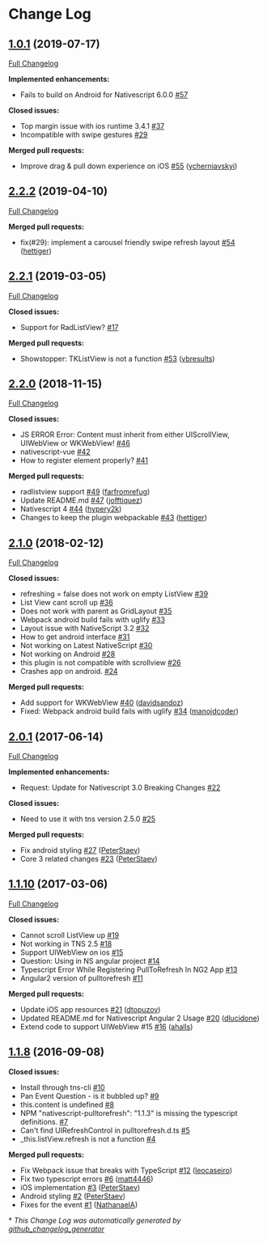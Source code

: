 # Change Log

## [1.0.1](https://github.com/nstudio/nativescript-pulltorefresh/tree/1.0.1) (2019-07-17)
[Full Changelog](https://github.com/nstudio/nativescript-pulltorefresh/compare/2.2.2...1.0.1)

**Implemented enhancements:**

- Fails to build on Android for Nativescript 6.0.0 [\#57](https://github.com/nstudio/nativescript-pulltorefresh/issues/57)

**Closed issues:**

- Top margin issue with ios runtime 3.4.1 [\#37](https://github.com/nstudio/nativescript-pulltorefresh/issues/37)
- Incompatible with swipe gestures [\#29](https://github.com/nstudio/nativescript-pulltorefresh/issues/29)

**Merged pull requests:**

- Improve drag & pull down experience on iOS [\#55](https://github.com/nstudio/nativescript-pulltorefresh/pull/55) ([ycherniavskyi](https://github.com/ycherniavskyi))

## [2.2.2](https://github.com/nstudio/nativescript-pulltorefresh/tree/2.2.2) (2019-04-10)
[Full Changelog](https://github.com/nstudio/nativescript-pulltorefresh/compare/2.2.1...2.2.2)

**Merged pull requests:**

- fix\(\#29\): implement a carousel friendly swipe refresh layout [\#54](https://github.com/nstudio/nativescript-pulltorefresh/pull/54) ([hettiger](https://github.com/hettiger))

## [2.2.1](https://github.com/nstudio/nativescript-pulltorefresh/tree/2.2.1) (2019-03-05)
[Full Changelog](https://github.com/nstudio/nativescript-pulltorefresh/compare/2.2.0...2.2.1)

**Closed issues:**

- Support for RadListView? [\#17](https://github.com/nstudio/nativescript-pulltorefresh/issues/17)

**Merged pull requests:**

- Showstopper: TKListView is not a function [\#53](https://github.com/nstudio/nativescript-pulltorefresh/pull/53) ([vbresults](https://github.com/vbresults))

## [2.2.0](https://github.com/nstudio/nativescript-pulltorefresh/tree/2.2.0) (2018-11-15)
[Full Changelog](https://github.com/nstudio/nativescript-pulltorefresh/compare/2.1.0...2.2.0)

**Closed issues:**

- JS ERROR Error: Content must inherit from either UIScrollView, UIWebView or WKWebView! [\#46](https://github.com/nstudio/nativescript-pulltorefresh/issues/46)
- nativescript-vue [\#42](https://github.com/nstudio/nativescript-pulltorefresh/issues/42)
- How to register element properly? [\#41](https://github.com/nstudio/nativescript-pulltorefresh/issues/41)

**Merged pull requests:**

- radlistview support [\#49](https://github.com/nstudio/nativescript-pulltorefresh/pull/49) ([farfromrefug](https://github.com/farfromrefug))
- Update README.md [\#47](https://github.com/nstudio/nativescript-pulltorefresh/pull/47) ([jofftiquez](https://github.com/jofftiquez))
- Nativescript 4 [\#44](https://github.com/nstudio/nativescript-pulltorefresh/pull/44) ([hypery2k](https://github.com/hypery2k))
- Changes to keep the plugin webpackable [\#43](https://github.com/nstudio/nativescript-pulltorefresh/pull/43) ([hettiger](https://github.com/hettiger))

## [2.1.0](https://github.com/nstudio/nativescript-pulltorefresh/tree/2.1.0) (2018-02-12)
[Full Changelog](https://github.com/nstudio/nativescript-pulltorefresh/compare/2.0.1...2.1.0)

**Closed issues:**

- refreshing = false does not work on empty ListView [\#39](https://github.com/nstudio/nativescript-pulltorefresh/issues/39)
- List View cant scroll up [\#36](https://github.com/nstudio/nativescript-pulltorefresh/issues/36)
- Does not work with parent as GridLayout [\#35](https://github.com/nstudio/nativescript-pulltorefresh/issues/35)
- Webpack android build fails with uglify [\#33](https://github.com/nstudio/nativescript-pulltorefresh/issues/33)
- Layout issue with NativeScript 3.2 [\#32](https://github.com/nstudio/nativescript-pulltorefresh/issues/32)
- How to get android interface [\#31](https://github.com/nstudio/nativescript-pulltorefresh/issues/31)
- Not working on Latest NativeScript [\#30](https://github.com/nstudio/nativescript-pulltorefresh/issues/30)
- Not working on Android [\#28](https://github.com/nstudio/nativescript-pulltorefresh/issues/28)
- this plugin is not compatible with scrollview [\#26](https://github.com/nstudio/nativescript-pulltorefresh/issues/26)
- Crashes app on android. [\#24](https://github.com/nstudio/nativescript-pulltorefresh/issues/24)

**Merged pull requests:**

- Add support for WKWebView [\#40](https://github.com/nstudio/nativescript-pulltorefresh/pull/40) ([davidsandoz](https://github.com/davidsandoz))
- Fixed: Webpack android build fails with uglify [\#34](https://github.com/nstudio/nativescript-pulltorefresh/pull/34) ([manojdcoder](https://github.com/manojdcoder))

## [2.0.1](https://github.com/nstudio/nativescript-pulltorefresh/tree/2.0.1) (2017-06-14)
[Full Changelog](https://github.com/nstudio/nativescript-pulltorefresh/compare/1.1.10...2.0.1)

**Implemented enhancements:**

- Request: Update for Nativescript 3.0 Breaking Changes [\#22](https://github.com/nstudio/nativescript-pulltorefresh/issues/22)

**Closed issues:**

- Need to use it with tns version 2.5.0 [\#25](https://github.com/nstudio/nativescript-pulltorefresh/issues/25)

**Merged pull requests:**

- Fix android styling [\#27](https://github.com/nstudio/nativescript-pulltorefresh/pull/27) ([PeterStaev](https://github.com/PeterStaev))
- Core 3 related changes [\#23](https://github.com/nstudio/nativescript-pulltorefresh/pull/23) ([PeterStaev](https://github.com/PeterStaev))

## [1.1.10](https://github.com/nstudio/nativescript-pulltorefresh/tree/1.1.10) (2017-03-06)
[Full Changelog](https://github.com/nstudio/nativescript-pulltorefresh/compare/1.1.8...1.1.10)

**Closed issues:**

- Cannot scroll ListView up [\#19](https://github.com/nstudio/nativescript-pulltorefresh/issues/19)
- Not working in TNS 2.5 [\#18](https://github.com/nstudio/nativescript-pulltorefresh/issues/18)
- Support UIWebView on ios [\#15](https://github.com/nstudio/nativescript-pulltorefresh/issues/15)
- Question: Using in NS angular project [\#14](https://github.com/nstudio/nativescript-pulltorefresh/issues/14)
- Typescript Error While Registering PullToRefresh In NG2 App [\#13](https://github.com/nstudio/nativescript-pulltorefresh/issues/13)
- Angular2 version of pulltorefresh [\#11](https://github.com/nstudio/nativescript-pulltorefresh/issues/11)

**Merged pull requests:**

- Update iOS app resources [\#21](https://github.com/nstudio/nativescript-pulltorefresh/pull/21) ([dtopuzov](https://github.com/dtopuzov))
- Updated README.md for Nativescript Angular 2 Usage [\#20](https://github.com/nstudio/nativescript-pulltorefresh/pull/20) ([dlucidone](https://github.com/dlucidone))
- Extend code to support UIWebView \#15 [\#16](https://github.com/nstudio/nativescript-pulltorefresh/pull/16) ([ahalls](https://github.com/ahalls))

## [1.1.8](https://github.com/nstudio/nativescript-pulltorefresh/tree/1.1.8) (2016-09-08)
**Closed issues:**

- Install through tns-cli [\#10](https://github.com/nstudio/nativescript-pulltorefresh/issues/10)
- Pan Event Question - is it bubbled up? [\#9](https://github.com/nstudio/nativescript-pulltorefresh/issues/9)
- this.content is undefined [\#8](https://github.com/nstudio/nativescript-pulltorefresh/issues/8)
- NPM "nativescript-pulltorefresh": "1.1.3" is missing the typescript definitions.  [\#7](https://github.com/nstudio/nativescript-pulltorefresh/issues/7)
- Can't find UIRefreshControl in pulltorefresh.d.ts [\#5](https://github.com/nstudio/nativescript-pulltorefresh/issues/5)
- \_this.listView.refresh is not a function  [\#4](https://github.com/nstudio/nativescript-pulltorefresh/issues/4)

**Merged pull requests:**

- Fix Webpack issue that breaks with TypeScript [\#12](https://github.com/nstudio/nativescript-pulltorefresh/pull/12) ([leocaseiro](https://github.com/leocaseiro))
- Fix two typescript errors [\#6](https://github.com/nstudio/nativescript-pulltorefresh/pull/6) ([matt4446](https://github.com/matt4446))
- iOS implementation [\#3](https://github.com/nstudio/nativescript-pulltorefresh/pull/3) ([PeterStaev](https://github.com/PeterStaev))
- Android styling [\#2](https://github.com/nstudio/nativescript-pulltorefresh/pull/2) ([PeterStaev](https://github.com/PeterStaev))
- Fixes for the event [\#1](https://github.com/nstudio/nativescript-pulltorefresh/pull/1) ([NathanaelA](https://github.com/NathanaelA))



\* *This Change Log was automatically generated by [github_changelog_generator](https://github.com/skywinder/Github-Changelog-Generator)*